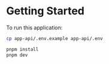 # Getting Started

To run this application:

```sh
cp app-api/.env.example app-api/.env

pnpm install
pnpm dev
```
